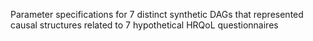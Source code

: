 Parameter specifications for 7 distinct synthetic DAGs that represented causal structures related to 7 hypothetical HRQoL questionnaires 
